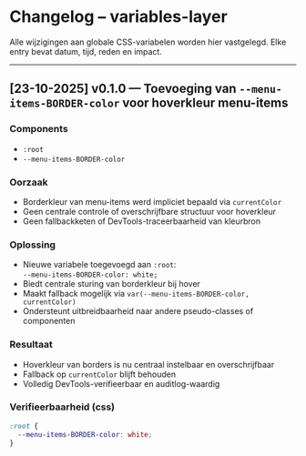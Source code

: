 # Changelog – variables-layer

Alle wijzigingen aan globale CSS-variabelen worden hier vastgelegd. Elke entry bevat datum, tijd, reden en impact.

---

## [23-10-2025] v0.1.0 — Toevoeging van `--menu-items-BORDER-color` voor hoverkleur menu-items

### Components  
- `:root`  
- `--menu-items-BORDER-color`

### Oorzaak  
- Borderkleur van menu-items werd impliciet bepaald via `currentColor`  
- Geen centrale controle of overschrijfbare structuur voor hoverkleur  
- Geen fallbackketen of DevTools-traceerbaarheid van kleurbron

### Oplossing  
- Nieuwe variabele toegevoegd aan `:root`:  
  `--menu-items-BORDER-color: white;`  
- Biedt centrale sturing van borderkleur bij hover  
- Maakt fallback mogelijk via `var(--menu-items-BORDER-color, currentColor)`  
- Ondersteunt uitbreidbaarheid naar andere pseudo-classes of componenten

### Resultaat  
- Hoverkleur van borders is nu centraal instelbaar en overschrijfbaar  
- Fallback op `currentColor` blijft behouden  
- Volledig DevTools-verifieerbaar en auditlog-waardig

### Verifieerbaarheid (css)
```css
:root {
  --menu-items-BORDER-color: white;
}
